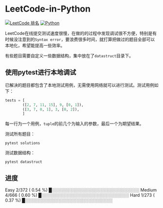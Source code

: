 # LeetCode-in-Python
[![LeetCode 排名](https://img.shields.io/badge/cocobear-10000-blue.svg)](https://leetcode.com/cocobear/)
 [![Python](https://img.shields.io/badge/python-3.7-blue.svg)](https://www.python.org/)

LeetCode在线提交测试速度很慢，在做的的过程中发现调试很不方便，特别是有时候没注意到的`Syntax error`，要浪费很多时间，就打算把做过的题目全部可以本地化，希望能提高一些效率。

有些题目需要自定义一些数据结构，集中放在了`datastruct`目录下。

## 使用pytest进行本地调试

 已解决的题目都包含了本地测试用例，无需使用网络就可以进行测试。测试用例如下：

```python
tests = [
        ([2, 7, 11, 15], 9, [0, 1]),
        ([3, 7, 0, 1], 3, [0, 2]),
        ]
```
每一行为一个用例，`tuple`的前几个为输入的参数，最后一个为期望结果。



测试所有题目：

`pytest solutions`

测试数据结构：

`pytest datastruct`



## 进度

 Easy	  		 2/372 (  0.54 %)  █░░░░░░░░░░░░░░░░░░░░░░░░░░░░░
 Medium	    4/666 (  0.60 %)  █░░░░░░░░░░░░░░░░░░░░░░░░░░░░░
 Hard	  		1/273 (  0.37 %)  █░░░░░░░░░░░░░░░░░░░░░░░░░░░░░